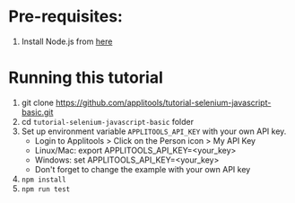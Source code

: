 # Pre-requisites:

1. Install Node.js from [here](https://nodejs.org/en/)

# Running this tutorial

1. git clone https://github.com/applitools/tutorial-selenium-javascript-basic.git
2. cd `tutorial-selenium-javascript-basic` folder
3. Set up environment variable `APPLITOOLS_API_KEY` with your own API key.
    * Login to Applitools > Click on the Person icon > My API Key
    * Linux/Mac: export APPLITOOLS_API_KEY=<your_key>
    * Windows: set APPLITOOLS_API_KEY=<your_key>
    * Don't forget to change the example with your own API key   
4. `npm install`
5. `npm run test`